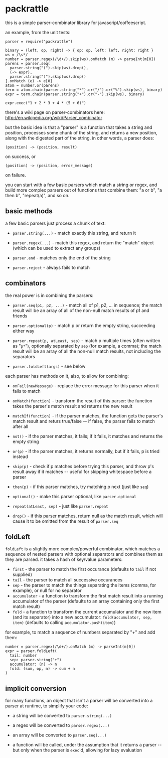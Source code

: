 
packrattle
==========

this is a simple parser-combinator library for javascript/coffeescript.

an example, from the unit tests:

    parser = require("packrattle")

    binary = (left, op, right) -> { op: op, left: left, right: right }
    ws = /\s*/
    number = parser.regex(/\d+/).skip(ws).onMatch (m) -> parseInt(m[0])
    parens = parser.seq(
      parser.string("(").skip(ws).drop(),
      (-> expr),
      parser.string(")").skip(ws).drop()
    ].onMatch (e) -> e[0]
    atom = number.or(parens)
    term = atom.chain(parser.string("*").or("/").or("%").skip(ws), binary)
    expr = term.chain(parser.string("+").or("-").skip(ws), binary)

    expr.exec("1 + 2 * 3 + 4 * (5 + 6)")

there's a wiki page on parser-combinators here:
http://en.wikipedia.org/wiki/Parser_combinator

but the basic idea is that a "parser" is a function that takes a string and
position, processes some chunk of the string, and returns a new position,
along with the digested part of the string. in other words, a parser does:

    (position) -> (position, result)

on success, or

    (position) -> (position, error_message)

on failure.

you can start with a few basic parsers which match a string or regex, and
build more complex parsers out of functions that combine them: "a or b",
"a then b", "repeat(a)", and so on.

basic methods
-------------

a few basic parsers just process a chunk of text:

- `parser.string(...)` - match exactly this string, and return it

- `parser.regex(...)` - match this regex, and return the "match" object
  (which can be used to extract any groups)

- `parser.end` - matches only the end of the string

- `parser.reject` - always fails to match

combinators
-----------

the real power is in combining the parsers:

- `parser.seq(p1, p2, ...)` - match all of p1, p2, ... in sequence; the match
  result will be an array of all of the non-null match results of p1 and
  friends

- `parser.optional(p)` - match p or return the empty string, succeeding
  either way

- `parser.repeat(p, atLeast, sep)` - match p multiple times (often written
  as "`p*`"), optionally separated by `sep` (for example, a comma); the match
  result will be an array of all the non-null match results, not including
  the separators

- `parser.foldLeft(args)` - see below

each parser has methods on it, also, to allow for combining:

- `onFail(newMessage)` - replace the error message for this parser when it
  fails to match

- `onMatch(function)` - transform the result of this parser: the function
  takes the parser's match result and returns the new result

- `matchIf(function)` - if the parser matches, the function gets the parser's
  match result and returs true/false -- if false, the parser fails to match
  after all

- `not()` - if the parser matches, it fails; if it fails, it matches and
  returns the empty string

- `or(p)` - if the parser matches, it returns normally, but if it fails, p is
  tried instead

- `skip(p)` - check if p matches before trying this parser, and throw p's
  result away if it matches -- useful for skipping whitespace before a parser

- `then(p)` - if this parser matches, try matching p next (just like `seq`)

- `optional()` - make this parser optional, like `parser.optional`

- `repeat(atLeast, sep)` - just like `parser.repeat`

- `drop()` - if this parser matches, return null as the match result, which
  will cause it to be omitted from the result of `parser.seq`

foldLeft
--------

`foldLeft` is a slightly more complex/powerful combinator, which matches a
sequence of nested parsers with optional separators and combines them as they
are parsed. it takes a hash of key/value parameters:

- `first` - the parser to match the first occurance (defaults to `tail` if
  not supplied)
- `tail` - the parser to match all successive occurances
- `sep` - the parser to match the things separating the items (comma, for
  example), or null for no separator
- `accumulator` - a function to transform the first match result into a
  running accumulator of the parser (defaults to an array containing only
  the first match result)
- `fold` - a function to transform the current accumulator and the new item
  (and its separator) into a new accumulator: `fold(accumulator, sep, item)`
  (defaults to calling `accumulator.push(item)`)

for example, to match a sequence of numbers separated by "+" and add them:

    number = parser.regex(/\d+/).onMatch (m) -> parseInt(m[0])
    expr = parser.foldLeft(
      tail: number
      sep: parser.string("+")
      accumulator: (n) -> n
      fold: (sum, op, n) -> sum + n
    )

implicit conversion
-------------------

for many functions, an object that isn't a parser will be converted into a
parser at runtime, to simplify your code:

- a string will be converted to `parser.string(...)`

- a regex will be converted to `parser.regex(...)`

- an array will be converted to `parser.seq(...)`

- a function will be called, under the assumption that it returns a parser --
  but only when the parser is `exec`'d, allowing for lazy evaluation


